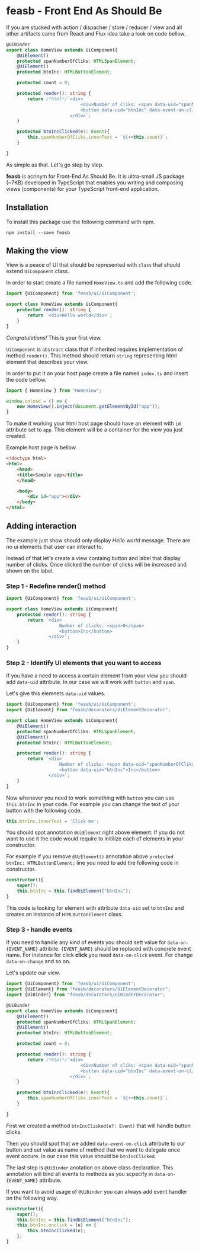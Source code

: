 # feasb - Front End As Should Be

If you are stucked with action / dispacher / store / reducer / view and all other artifacts came from React and Flux idea take a look on code bellow.

```typescript
@UiBinder
export class HomeView extends UiComponent{
    @UiElement()
    protected spanNumberOfCliks: HTMLSpanElement;
    @UiElement()
    protected btnInc: HTMLButtonElement;

    protected count = 0;

    protected render(): string {
        return /*html*/`<div>
                            <div>Number of cliks: <span data-uid="spanNumberOfCliks"></span></div>
                            <button data-uid="btnInc" data-event-on-click="btnIncClicked">Inc</button>
                        </div>`;
    }

    protected btnIncClicked(e?: Event){
        this.spanNumberOfCliks.innerText = `${++this.count}`;
    }

}
```
As simple as that.
Let's go step by step.

**feasb** is acrinym for Front-End As Should Be.
It is ultra-small JS package (~7KB) developed in TypeScript that enables you writing and composing views (components) for your TypeScript front-end application.

## Installation ##

To install this package use the following command with npm.

```
npm install --save feasb
```

## Making the view ##

View is a peace of UI that should be represented with `class` that should extend `UiComponent` class.

In order to start create a file named `HomeView.ts` and add the following code.

```typescript
import {UiComponent} from 'feasb/ui/UiComponent';

export class HomeView extends UiComponent{
    protected render(): string {
        return `<div>Hello world</div>`;
    }
}
```

*Congratulations!*
This is your first view.

`UiComponent` is `abstract` class that if inherited requires implementation of method `render()`. This method should return `string` representing html element that describes your view.

In order to put it on your host page create a file named `index.ts` and insert the code bellow.

```typescript
import { HomeView } from "HomeView";

window.onload = () => {
    new HomeView().inject(document.getElementById("app"));
}
```

To make it working your html host page should have an element with `id` attribute set to `app`. This element will be a container for the view you just created.

Example host page is bellow.

```html
<!doctype html>
<html>
    <head>
    <title>Sample app</title>
    </head>

    <body>
        <div id="app"></div>
    </body>
</html>
```

## Adding interaction

The example just show should only display *Hello world* message. There are no ui elements that user can interact to.

Instead of that let's create a view containg button and label that display number of clicks. Once clicked the number of clicks will be increased and shown on the label.

### Step 1 - Redefine render() method

```typescript
import {UiComponent} from 'feasb/ui/UiComponent';

export class HomeView extends UiComponent{
    protected render(): string {
        return `<div>
                    Number of clicks: <span>0</span>
                    <button>Inc</button>
                </div>`;
    }
}
```

### Step 2 - Identify UI elements that you want to access

If you have a need to access a certain element from your view you should add `data-uid` attribute. In our case we will work with `button` and `span`.

Let's give this elemnets `data-uid` values.

```typescript
import {UiComponent} from 'feasb/ui/UiComponent';
import {UiElement} from "feasb/decorators/UiElementDecorator";

export class HomeView extends UiComponent{
    @UiElement()
    protected spanNumberOfCliks: HTMLSpanElement;
    @UiElement()
    protected btnInc: HTMLButtonElement;

    protected render(): string {
        return `<div>
                    Number of clicks: <span data-uid="spanNumberOfCliks">0</span>
                    <button data-uid="btnInc">Inc</button>
                </div>`;
    }
}
```

Now whenever you need to work something with `button` you can use `this.btnInc` in your code.
For example you can change the text of your button with the following code.

```typescript
this.btnInc.innerText = 'Click me';
```

You should spot annotation `@UiElement` right above element.
If you do not want to use it the code would require to initilize each of elements in your constructor.

For example if you remove `@UiElement()` annotation above `protected btnInc: HTMLButtonElement;` line you need to add the following code in constructor.

```typescript
constructor(){
    super();
    this.btnInc = this.findUiElement("btnInc");
}
```
This code is looking for element with attribute `data-uid` set to `btnInc` and creates an instance of `HTMLButtonElement` class.


### Step 3 - handle events ###

If you need to handle any kind of events you should sett value for `data-on-{EVENT_NAME}` attribite. `{EVENT_NAME}` should be replaced with concrete event name. For instance for click **click** you need `data-on-click` event. For change `data-on-change` and so on.

Let's update our view.


```typescript
import {UiComponent} from 'feasb/ui/UiComponent';
import {UiElement} from "feasb/decorators/UiElementDecorator";
import {UiBinder} from "feasb/decorators/UiBinderDecorator";

@UiBinder
export class HomeView extends UiComponent{
    @UiElement()
    protected spanNumberOfCliks: HTMLSpanElement;
    @UiElement()
    protected btnInc: HTMLButtonElement;

    protected count = 0;

    protected render(): string {
        return /*html*/`<div>
                            <div>Number of cliks: <span data-uid="spanNumberOfCliks"></span></div>
                            <button data-uid="btnInc" data-event-on-click="btnIncClicked">Inc</button>
                        </div>`;
    }

    protected btnIncClicked(e?: Event){
        this.spanNumberOfCliks.innerText = `${++this.count}`;
    }

}
```

First we created a method `btnIncClicked(e?: Event)` that will handle button clicks.

Then you should spot that we added `data-event-on-click` attribute to our button and set value as name of method that we want to delegate once event occure. In our case this value should be `btnIncClicked`.

The last step is `@UiBinder` anotation on above class declaration. This annotation will bind all events to methods as you scpecify in `data-on-{EVENT_NAME}` attribute.

If you want to avoid usage of `@UiBinder` you can always add event handler on the following way.

```typescript
constructor(){
    super();
    this.btnInc = this.findUiElement("btnInc");
    this.btnInc.onclick = (e) => {
        this.btnIncClicked(e);
    };
}

